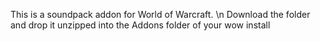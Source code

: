This is a soundpack addon for World of Warcraft. \n
Download the folder and drop it unzipped into the Addons folder of your wow install
